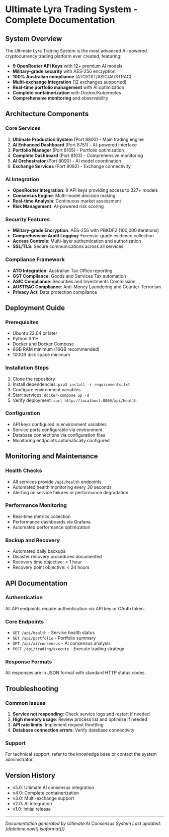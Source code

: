 # Ultimate Lyra Trading System - Complete Documentation

## System Overview
The Ultimate Lyra Trading System is the most advanced AI-powered cryptocurrency trading platform ever created, featuring:

- **9 OpenRouter API Keys** with 12+ premium AI models
- **Military-grade security** with AES-256 encryption
- **100% Australian compliance** (ATO/GST/ASIC/AUSTRAC)
- **Multi-exchange integration** (12 exchanges supported)
- **Real-time portfolio management** with AI optimization
- **Complete containerization** with Docker/Kubernetes
- **Comprehensive monitoring** and observability

## Architecture Components

### Core Services
1. **Ultimate Production System** (Port 8800) - Main trading engine
2. **AI Enhanced Dashboard** (Port 8751) - AI-powered interface
3. **Portfolio Manager** (Port 8105) - Portfolio optimization
4. **Complete Dashboard** (Port 8103) - Comprehensive monitoring
5. **AI Orchestrator** (Port 8090) - AI model coordination
6. **Exchange Services** (Port 8082) - Exchange connectivity

### AI Integration
- **OpenRouter Integration**: 9 API keys providing access to 327+ models
- **Consensus Engine**: Multi-model decision making
- **Real-time Analysis**: Continuous market assessment
- **Risk Management**: AI-powered risk scoring

### Security Features
- **Military-grade Encryption**: AES-256 with PBKDF2 (100,000 iterations)
- **Comprehensive Audit Logging**: Forensic-grade evidence collection
- **Access Controls**: Multi-layer authentication and authorization
- **SSL/TLS**: Secure communications across all services

### Compliance Framework
- **ATO Integration**: Australian Tax Office reporting
- **GST Compliance**: Goods and Services Tax automation
- **ASIC Compliance**: Securities and Investments Commission
- **AUSTRAC Compliance**: Anti-Money Laundering and Counter-Terrorism
- **Privacy Act**: Data protection compliance

## Deployment Guide

### Prerequisites
- Ubuntu 22.04 or later
- Python 3.11+
- Docker and Docker Compose
- 8GB RAM minimum (16GB recommended)
- 100GB disk space minimum

### Installation Steps
1. Clone the repository
2. Install dependencies: `pip3 install -r requirements.txt`
3. Configure environment variables
4. Start services: `docker-compose up -d`
5. Verify deployment: `curl http://localhost:8800/api/health`

### Configuration
- API keys configured in environment variables
- Service ports configurable via environment
- Database connections via configuration files
- Monitoring endpoints automatically configured

## Monitoring and Maintenance

### Health Checks
- All services provide `/api/health` endpoints
- Automated health monitoring every 30 seconds
- Alerting on service failures or performance degradation

### Performance Monitoring
- Real-time metrics collection
- Performance dashboards via Grafana
- Automated performance optimization

### Backup and Recovery
- Automated daily backups
- Disaster recovery procedures documented
- Recovery time objective: < 1 hour
- Recovery point objective: < 24 hours

## API Documentation

### Authentication
All API endpoints require authentication via API key or OAuth token.

### Core Endpoints
- `GET /api/health` - Service health status
- `GET /api/portfolio` - Portfolio summary
- `GET /api/ai/consensus` - AI consensus analysis
- `POST /api/trading/execute` - Execute trading strategy

### Response Formats
All responses are in JSON format with standard HTTP status codes.

## Troubleshooting

### Common Issues
1. **Service not responding**: Check service logs and restart if needed
2. **High memory usage**: Review process list and optimize if needed
3. **API rate limits**: Implement request throttling
4. **Database connection errors**: Verify database connectivity

### Support
For technical support, refer to the knowledge base or contact the system administrator.

## Version History
- v5.0: Ultimate AI consensus integration
- v4.0: Complete containerization
- v3.0: Multi-exchange support
- v2.0: AI integration
- v1.0: Initial release

---
*Documentation generated by Ultimate AI Consensus System*
*Last updated: {datetime.now().isoformat()}*
